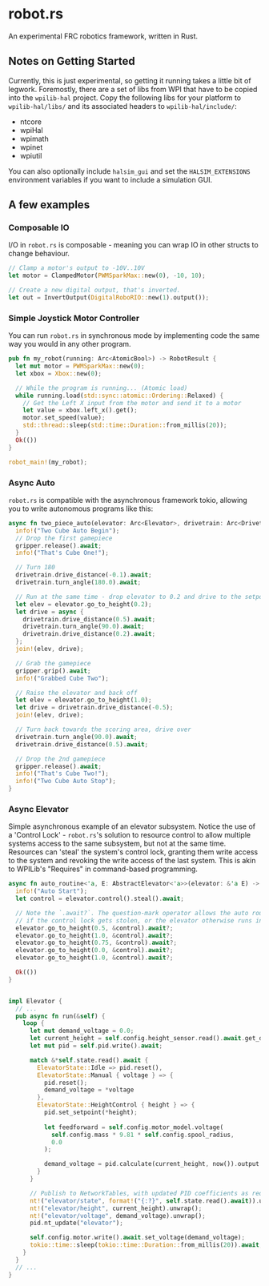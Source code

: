 robot.rs
====
An experimental FRC robotics framework, written in Rust.

## Notes on Getting Started
Currently, this is just experimental, so getting it running takes a little bit of legwork. Foremostly, there are a set of libs from WPI that have to be copied into the `wpilib-hal` project. Copy the following libs for your platform to `wpilib-hal/libs/` and its associated headers to `wpilib-hal/include/`:
- ntcore
- wpiHal
- wpimath
- wpinet
- wpiutil

You can also optionally include `halsim_gui` and set the `HALSIM_EXTENSIONS` environment variables if you want to include a simulation GUI.

## A few examples
### Composable IO
I/O in `robot.rs` is composable - meaning you can wrap IO in other structs to change behaviour.
```rust
// Clamp a motor's output to -10V..10V
let motor = ClampedMotor(PWMSparkMax::new(0), -10, 10);

// Create a new digital output, that's inverted.
let out = InvertOutput(DigitalRoboRIO::new(1).output());
```

### Simple Joystick Motor Controller
You can run `robot.rs` in synchronous mode by implementing code the same way you would in any other program. 

```rust
pub fn my_robot(running: Arc<AtomicBool>) -> RobotResult {
  let mut motor = PWMSparkMax::new(0);
  let xbox = Xbox::new(0);

  // While the program is running... (Atomic load)
  while running.load(std::sync::atomic::Ordering::Relaxed) {
    // Get the Left X input from the motor and send it to a motor
    let value = xbox.left_x().get();
    motor.set_speed(value);
    std::thread::sleep(std::time::Duration::from_millis(20));
  }
  Ok(())
}

robot_main!(my_robot);
```

### Async Auto
`robot.rs` is compatible with the asynchronous framework tokio, allowing you to write autonomous programs like this:

```rust
async fn two_piece_auto(elevator: Arc<Elevator>, drivetrain: Arc<Drivetrain>, gripper: Arc<Gripper>) {
  info!("Two Cube Auto Begin");
  // Drop the first gamepiece
  gripper.release().await;
  info!("That's Cube One!");

  // Turn 180
  drivetrain.drive_distance(-0.1).await;
  drivetrain.turn_angle(180.0).await;

  // Run at the same time - drop elevator to 0.2 and drive to the setpoint
  let elev = elevator.go_to_height(0.2);
  let drive = async {
    drivetrain.drive_distance(0.5).await;
    drivetrain.turn_angle(90.0).await;
    drivetrain.drive_distance(0.2).await;
  };
  join!(elev, drive);

  // Grab the gamepiece
  gripper.grip().await;
  info!("Grabbed Cube Two");

  // Raise the elevator and back off
  let elev = elevator.go_to_height(1.0);
  let drive = drivetrain.drive_distance(-0.5);
  join!(elev, drive);

  // Turn back towards the scoring area, drive over
  drivetrain.turn_angle(90.0).await;
  drivetrain.drive_distance(0.5).await;

  // Drop the 2nd gamepiece
  gripper.release().await;
  info!("That's Cube Two!");
  info!("Two Cube Auto Stop");
}
```

### Async Elevator
Simple asynchronous example of an elevator subsystem. Notice the use of a 'Control Lock' - `robot.rs`'s solution to resource control to allow multiple systems access to the same subsystem, but not at the same time. Resources can 'steal' the system's control lock, granting them write access to the system and revoking the write access of the last system. This is akin to WPILib's "Requires" in command-based programming.

```rust
async fn auto_routine<'a, E: AbstractElevator<'a>>(elevator: &'a E) -> ElevatorResult<()> {
  info!("Auto Start");
  let control = elevator.control().steal().await;

  // Note the `.await?`. The question-mark operator allows the auto routine to bail early
  // if the control lock gets stolen, or the elevator otherwise runs into an error.
  elevator.go_to_height(0.5, &control).await?;
  elevator.go_to_height(1.0, &control).await?;
  elevator.go_to_height(0.75, &control).await?;
  elevator.go_to_height(0.0, &control).await?;
  elevator.go_to_height(1.0, &control).await?;

  Ok(())
}


impl Elevator {
  // ...
  pub async fn run(&self) {
    loop {
      let mut demand_voltage = 0.0;
      let current_height = self.config.height_sensor.read().await.get_distance();
      let mut pid = self.pid.write().await;

      match &*self.state.read().await {
        ElevatorState::Idle => pid.reset(),
        ElevatorState::Manual { voltage } => {
          pid.reset();
          demand_voltage = *voltage
        },
        ElevatorState::HeightControl { height } => {
          pid.set_setpoint(*height);
          
          let feedforward = self.config.motor_model.voltage(
            self.config.mass * 9.81 * self.config.spool_radius,
            0.0
          );

          demand_voltage = pid.calculate(current_height, now()).output + feedforward;
        }
      }

      // Publish to NetworkTables, with updated PID coefficients as required
      nt!("elevator/state", format!("{:?}", self.state.read().await)).unwrap();
      nt!("elevator/height", current_height).unwrap();
      nt!("elevator/voltage", demand_voltage).unwrap();
      pid.nt_update("elevator");

      self.config.motor.write().await.set_voltage(demand_voltage);
      tokio::time::sleep(tokio::time::Duration::from_millis(20)).await;
    }
  }
  // ...
}
```